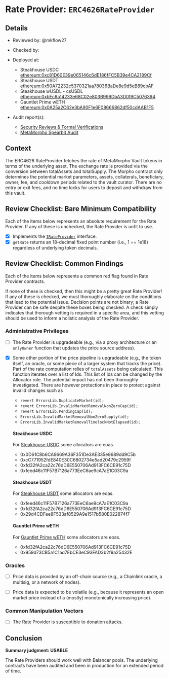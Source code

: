 # Rate Provider: `ERC4626RateProvider`

## Details
- Reviewed by: @mkflow27
- Checked by: 
- Deployed at:
    - Steakhouse USDC [ethereum:0xc81D60E39e065146c6dE186fFC5B39e4CA2189Cf](https://etherscan.io/address/0xc81D60E39e065146c6dE186fFC5B39e4CA2189Cf#code)
    - Steakhouse USDT [ethereum:0x50A72232c5370321aa78036BaDe8e9d5eB89cbAF](https://etherscan.io/address/0x50A72232c5370321aa78036BaDe8e9d5eB89cbAF#code)
     - Steakhouse wUSDL - csUSDL [ethereum:0xbEc8a14233e68C02e803B999DbA3D0f9C5076394](https://etherscan.io/address/0xbEc8a14233e68C02e803B999DbA3D0f9C5076394#code)
    - Gauntlet Prime wETH [ethereum:0x0A25a2C62e3bA90F1e6F08666862df50cdAAB1F5](https://etherscan.io/address/0x0A25a2C62e3bA90F1e6F08666862df50cdAAB1F5#code)


- Audit report(s):
    - [Security Reviews & Formal Verifications](https://docs.morpho.org/security-reviews/)
    - [MetaMorpho Spearbit Audit](https://github.com/morpho-org/metamorpho/blob/main/audits/2023-11-14-metamorpho-cantina-managed-review.pdf)

## Context
The ERC4626 RateProvider fetches the rate of MetaMorpho Vault tokens in terms of the underlying asset. The exchange rate is provided via the conversion between totalAssets and totalSupply. The Morpho contract only determines the potential market parameters, assets, collaterals, beneficiary, owner, fee, and cooldown periods related to the vault curator. There are no entry or exit fees, and no time locks for users to deposit and withdraw from this vault. 

## Review Checklist: Bare Minimum Compatibility
Each of the items below represents an absolute requirement for the Rate Provider. If any of these is unchecked, the Rate Provider is unfit to use.

- [x] Implements the [`IRateProvider`](https://github.com/balancer/balancer-v2-monorepo/blob/bc3b3fee6e13e01d2efe610ed8118fdb74dfc1f2/pkg/interfaces/contracts/pool-utils/IRateProvider.sol) interface.
- [x] `getRate` returns an 18-decimal fixed point number (i.e., 1 == 1e18) regardless of underlying token decimals.

## Review Checklist: Common Findings
Each of the items below represents a common red flag found in Rate Provider contracts.

If none of these is checked, then this might be a pretty great Rate Provider! If any of these is checked, we must thoroughly elaborate on the conditions that lead to the potential issue. Decision points are not binary; a Rate Provider can be safe despite these boxes being checked. A check simply indicates that thorough vetting is required in a specific area, and this vetting should be used to inform a holistic analysis of the Rate Provider.

### Administrative Privileges
- [ ] The Rate Provider is upgradeable (e.g., via a proxy architecture or an `onlyOwner` function that updates the price source address).

- [x] Some other portion of the price pipeline is upgradeable (e.g., the token itself, an oracle, or some piece of a larger system that tracks the price). 
    Part of the rate computation relies of `totalAssets` being calculated. This function iterates over a list of Ids. This list of Ids can be changed by the Allocator role. The potential impact has not been thoroughly investigated. There are however protections in place to protect against invalid changes such as
    - `revert ErrorsLib.DuplicateMarket(id);`
    - `revert ErrorsLib.InvalidMarketRemovalNonZeroCap(id);`
    - `revert ErrorsLib.PendingCap(id);`
    - `ErrorsLib.InvalidMarketRemovalNonZeroSupply(id);`
    - `ErrorsLib.InvalidMarketRemovalTimelockNotElapsed(id);`

    #### Steakhouse USDC 
    For [Steakhouse USDC](https://etherscan.io/address/0xBEEF01735c132Ada46AA9aA4c54623cAA92A64CB) some allocators are eoas.
    - 0x0D61C8b6CA9669A36F351De3AE335e9689dd9C5b
    - 0xcC771952fdE840E30C6802734e5ad20479c2959f
    - 0xfd32fA2ca22c76dD6E550706Ad913FC6CE91c75D
    - 0xfeed46c11F57B7126a773EeC6ae9cA7aE1C03C9a
    #### Steakhouse USDT
    For [Steakhouse USDT](https://etherscan.io/address/0xbEef047a543E45807105E51A8BBEFCc5950fcfBa) some allocators are eoas.
    - 0xfeed46c11F57B7126a773EeC6ae9cA7aE1C03C9a
    - 0xfd32fA2ca22c76dD6E550706Ad913FC6CE91c75D
    - 0x29d4CDFee8F533af8529A9e1517b580E022874f7
    #### Gauntlet Prime wETH
    For [Gauntlet Prime wETH](https://etherscan.io/address/0x2371e134e3455e0593363cBF89d3b6cf53740618) some allocators are eoas.
    - 0xfd32fA2ca22c76dD6E550706Ad913FC6CE91c75D
    - 0x959d73CB5a1C1ad7EbCE3eC93FAD3b2f9a25432E
    
### Oracles
- [ ] Price data is provided by an off-chain source (e.g., a Chainlink oracle, a multisig, or a network of nodes).

- [ ] Price data is expected to be volatile (e.g., because it represents an open market price instead of a (mostly) monotonically increasing price).

### Common Manipulation Vectors
- [ ] The Rate Provider is susceptible to donation attacks.

## Conclusion
**Summary judgment: USABLE**

The Rate Providers should work well with Balancer pools. The underlying contracts have been audited and been in production for an extended period of time.
